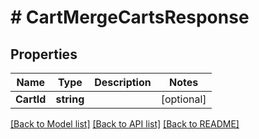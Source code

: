 # # CartMergeCartsResponse


## Properties 


Name | Type | Description | Notes
------------ | ------------- | ------------- | -------------
**CartId**| **string** |   | [optional]


[[Back to Model list]](../../README.md#models) [[Back to API list]](../../README.md#endpoints) [[Back to README]](../../README.md)

